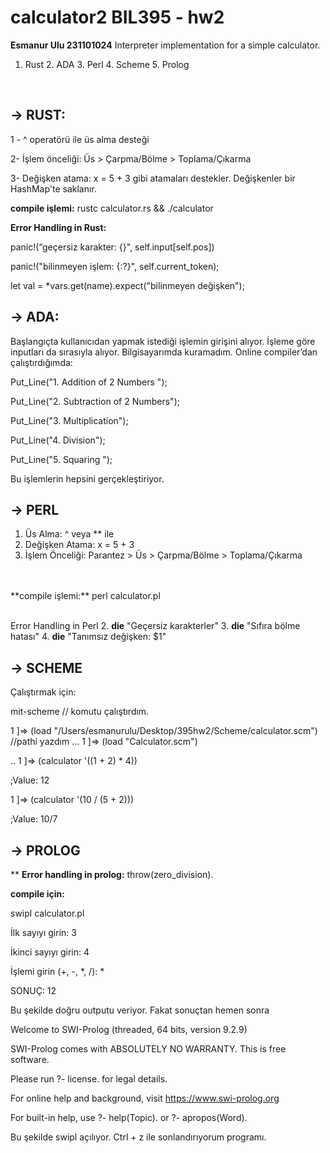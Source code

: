 
# calculator2 BIL395 - hw2
**Esmanur Ulu 231101024**
Interpreter implementation for a simple calculator.
1. Rust 2. ADA 3. Perl 4. Scheme 5. Prolog
<br />


## -**> RUST:**

1 - ^ operatörü ile üs alma desteği

2- İşlem önceliği: Üs > Çarpma/Bölme > Toplama/Çıkarma

3- Değişken atama: x = 5 + 3 gibi atamaları destekler. Değişkenler bir HashMap'te saklanır.

**compile işlemi:**
rustc calculator.rs && ./calculator

**Error Handling in Rust:**

panic!(“geçersiz karakter: {}", self.input[self.pos])

panic!("bilinmeyen işlem: {:?}", self.current_token);

let  val  =  *vars.get(name).expect("bilinmeyen değişken");

  

## **-> ADA:**

  

Başlangıçta kullanıcıdan yapmak istediği işlemin girişini alıyor. İşleme göre inputları da sırasıyla alıyor. Bilgisayarımda kuramadım. Online compiler’dan çalıştırdığımda:

Put_Line("1. Addition of 2 Numbers ");

Put_Line("2. Subtraction of 2 Numbers");

Put_Line("3. Multiplication");

Put_Line("4. Division");

Put_Line("5. Squaring ");

Bu işlemlerin hepsini gerçekleştiriyor.

  


## -> PERL


1. Üs Alma: ^ veya ** ile
 2. Değişken Atama: x = 5 + 3
 3. İşlem Önceliği: Parantez > Üs > Çarpma/Bölme > Toplama/Çıkarma
<br />
<br />
**compile işlemi:**
perl calculator.pl
  <br />
  <br />

 Error Handling in Perl
2.  **die**  "Geçersiz karakterler"
3.  **die**  "Sıfıra bölme hatası"
4.  **die**  "Tanımsız değişken: $1"
   
     


## -> SCHEME

Çalıştırmak için:

mit-scheme // komutu çalıştırdım.

1 ]=> (load "/Users/esmanurulu/Desktop/395hw2/Scheme/calculator.scm") //pathi yazdım
...
1 ]=> (load "Calculator.scm")

  ..
1 ]=> (calculator '((1 + 2) * 4))

;Value: 12

1 ]=> (calculator '(10 / (5 + 2)))

;Value: 10/7




## -> PROLOG

**
**Error handling in prolog:**
throw(zero_division).
 <br />
 
**compile için:**

swipl calculator.pl 

İlk sayıyı girin: 3

İkinci sayıyı girin: 4

İşlemi girin (+, -, *, /): *

SONUÇ: 12

  
  

Bu şekilde doğru outputu veriyor. Fakat sonuçtan hemen sonra

Welcome to SWI-Prolog (threaded, 64 bits, version 9.2.9)

SWI-Prolog comes with ABSOLUTELY NO WARRANTY. This is free software.

Please run ?- license. for legal details.

  

For online help and background, visit https://www.swi-prolog.org

For built-in help, use ?- help(Topic). or ?- apropos(Word).


Bu şekilde swipl açılıyor. 
Ctrl + z ile sonlandırıyorum programı.
